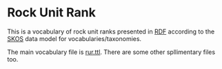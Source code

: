 # Rock Unit Rank

This is a vocabulary of rock unit ranks presented in [RDF](https://www.w3.org/RDF/) according to the [SKOS](https://www.w3.org/TR/skos-reference/) data model for vocabularies/taxonomies.

The main vocabulary file is [rur.ttl](rur.ttl). There are some other spllimentary files too.

